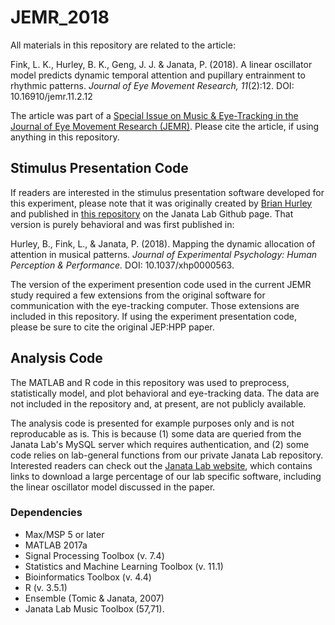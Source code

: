 # JEMR_2018
All materials in this repository are related to the article:

Fink, L. K., Hurley, B. K., Geng, J. J. & Janata, P. (2018). A linear oscillator model predicts dynamic temporal attention and pupillary entrainment to rhythmic patterns. *Journal of Eye Movement Research, 11*(2):12. DOI: 10.16910/jemr.11.2.12

The article was part of a [Special Issue on Music & Eye-Tracking in the Journal of Eye Movement Research (JEMR)](https://bop.unibe.ch/JEMR/issue/view/793). Please cite the article, if using anything in this repository. 

## Stimulus Presentation Code
If readers are interested in the stimulus presentation software developed for this experiment, please note that it was originally created by [Brian Hurley](https://github.com/bkhurley) and published in [this repository](https://github.com/janatalab/attmap) on the Janata Lab Github page. That version is purely behavioral and was first published in:

Hurley, B., Fink, L., & Janata, P. (2018). Mapping the dynamic allocation of attention in musical patterns. *Journal of Experimental Psychology: Human Perception & Performance.* DOI: 10.1037/xhp0000563.

The version of the experiment presention code used in the current JEMR study required a few extensions from the original software for communication with the eye-tracking computer. Those extensions are included in this repository. If using the experiment presentation code, please be sure to cite the original JEP:HPP paper. 

## Analysis Code
The MATLAB and R code in this repository was used to preprocess, statistically model, and plot behavioral and eye-tracking data. The data are not included in the repository and, at present, are not publicly available. 

The analysis code is presented for example purposes only and is not reproducable as is. This is because (1) some data are queried from the Janata Lab's MySQL server which requires authentication, and (2) some code relies on lab-general functions from our private Janata Lab repository. Interested readers can check out the [Janata Lab website](http://atonal.ucdavis.edu/resources/software/), which contains links to download a large percentage of our lab specific software, including the linear oscillator model discussed in the paper. 

### Dependencies
- Max/MSP 5 or later
- MATLAB 2017a 
- Signal Processing Toolbox (v. 7.4)
- Statistics and Machine Learning Toolbox (v. 11.1)
- Bioinformatics Toolbox (v. 4.4)
- R (v. 3.5.1)
- Ensemble (Tomic & Janata, 2007)
- Janata Lab Music Toolbox (57,71).
